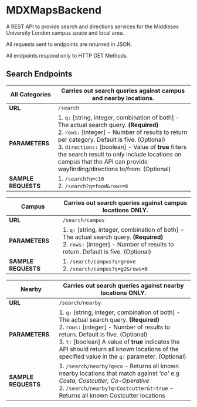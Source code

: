 # MDXMapsBackend
A REST API to provide search and directions services for the Middlesex University London campus space and local area.

All requests sent to endpoints are returned in JSON.

All endpoints respond only to HTTP GET Methods.

## Search Endpoints

**All Categories** | Carries out search queries against campus and nearby locations.
------------ | -------------
**URL** | `/search`
**PARAMETERS** | 1. `q:` [string, integer, combination of both] - The actual search query. **(Required)** <br/> 2. `rows:` [integer] - Number of results to return per category. Default is five. (Optional) <br/> 3. `directions:` [boolean] - Value of **true** filters the search result to only include locations on campus that the API can provide wayfinding/directions to/from. (Optional)
**SAMPLE REQUESTS** | 1. `/search?q=c10` <br/> 2. `/search?q=food&rows=8`

**Campus** | Carries out search queries against campus locations ONLY.
------------ | -------------
**URL** | `/search/campus`
**PARAMETERS** | 1. `q:` [string, integer, combination of both] - The actual search query. **(Required)** <br/> 2. `rows:` [integer] - Number of results to return. Default is five. (Optional)
**SAMPLE REQUESTS** | 1. `/search/campus?q=grove` <br/> 2. `/search/campus?q=g2&rows=8`

**Nearby** | Carries out search queries against nearby locations ONLY.
------------ | -------------
**URL** | `/search/nearby`
**PARAMETERS** | 1. `q:` [string, integer, combination of both] - The actual search query. **(Required)** <br/> 2. `rows:` [integer] - Number of results to return. Default is five. (Optional) <br/> 3. `t:` [boolean] A value of **true** indicates the API should return all known locations of the specified value in the `q:` parameter. (Optional)
**SAMPLE REQUESTS** | 1. `/search/nearby?q=co` - Returns all known nearby locations that match against *'co'* e.g *Costa, Costcutter, Co-Operative*  <br/> 2. `/search/nearby?q=Costcutter&t=true` - Returns all known Costcutter locations









